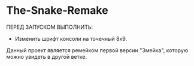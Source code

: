 # The-Snake-Remake
ПЕРЕД ЗАПУСКОМ ВЫПОЛНИТЬ:
- Изменить шрифт консоли на точечный 8x9.

Данный проект является ремейком первой версии "Змейка", которую можно увидеть в другой ветке.

